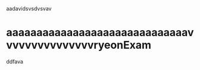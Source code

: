 aadavidsvsdvsvav












aaaaaaaaaaaaaaaaaaaaaaaaaaaaaavvvvvvvvvvvvvvvryeonExam
=========

ddfava
